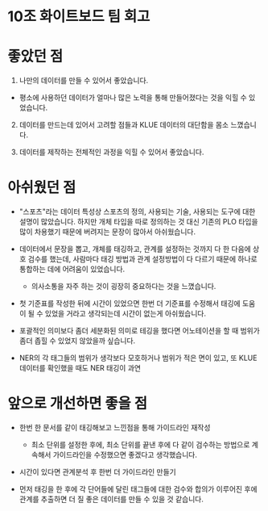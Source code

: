 # 10조 화이트보드 팀 회고

# 좋았던 점

1. 나만의 데이터를 만들 수 있어서 좋았습니다.
- 평소에 사용하던 데이터가 얼마나 많은 노력을 통해 만들어졌다는 것을 익힐 수 있었습니다.

2. 데이터를 만드는데 있어서 고려할 점들과 KLUE 데이터의 대단함을 몸소 느꼈습니다.

3. 데이터를 제작하는 전체적인 과정을 익힐 수 있어서 좋았습니다.

# 아쉬웠던 점

- "스포츠"라는 데이터 특성상 스포츠의 정의, 사용되는 기술, 사용되는 도구에 대한 설명이 많았습니다. 하지만 개체 타입을 따로 정의하는 것 대신 기존의 PLO 타입을 많이 차용했기 때문에 버려지는 문장이 많아서 아쉬웠습니다.

- 데이터에서 문장을 뽑고, 개체를 태깅하고, 관계를 설정하는 것까지 다 한 다음에 상호 검수를 했는데, 사람마다 태깅 방법과 관계 설정방법이 다 다르기 때문에 하나로 통합하는 데에 어려움이 있었습니다.
    - 의사소통을 자주 하는 것이 굉장히 중요하다는 것을 느꼈습니다.

- 첫 기준표를 작성한 뒤에 시간이 있었으면 한번 더 기준표를 수정해서 태깅에 도움이 될 수 있었을 거라고 생각되는데 시간이 없는게 아쉬웠습니다. 

- 포괄적인 의미보다 좀더 세분화된 의미로 테깅을 했다면 어노테이션을 할 때 범위가 좀더 좁힐 수 있었지 않았을까 싶습니다.

- NER의 각 태그들의 범위가 생각보다 모호하거나 범위가 적은 면이 있고, 또 KLUE 데이터를 확인했을 때도 NER 태깅이 과연 

# 앞으로 개선하면 좋을 점

- 한번 한 문서를 같이 태깅해보고 느낀점을 통해 가이드라인 재작성
    - 최소 단위를 설정한 후에, 최소 단위를 끝낸 후에 다 같이 검수하는 방법으로 계속해서 가이드라인을 수정했으면 좋겠다고 생각했습니다.

- 시간이 있다면 관계분석 후 한번 더 가이드라인 만들기

- 먼저 태깅을 한 후에 각 단어들에 달린 태그들에 대한 검수와 합의가 이루어진 후에 관계를 추출하면 더 질 좋은 데이터를 만들 수 있을 것 같습니다.

